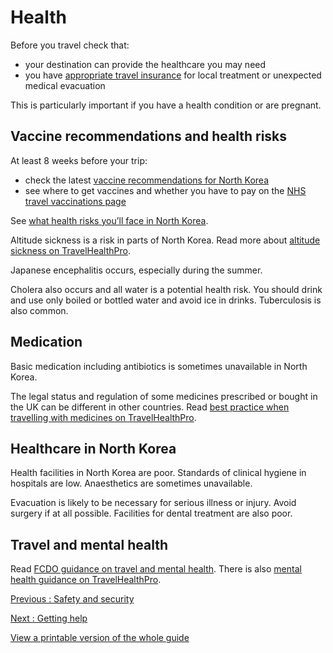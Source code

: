 # Health

Before you travel check that:

* your destination can provide the healthcare you may need
* you have [appropriate travel insurance](https://www.gov.uk/guidance/foreign-travel-insurance) for local treatment or unexpected medical evacuation

This is particularly important if you have a health condition or are pregnant.

## Vaccine recommendations and health risks

At least 8 weeks before your trip:

* check the latest [vaccine recommendations for North Korea](https://travelhealthpro.org.uk/country/119/north-korea#Vaccine_Recommendations)
* see where to get vaccines and whether you have to pay on the [NHS travel vaccinations page](https://www.nhs.uk/conditions/travel-vaccinations/)

See [what health risks you’ll face in North Korea](https://travelhealthpro.org.uk/country/119/north-korea).

Altitude sickness is a risk in parts of North Korea. Read more about [altitude sickness on TravelHealthPro](https://travelhealthpro.org.uk/factsheet/26/altitude-illness).

Japanese encephalitis occurs, especially during the summer.

Cholera also occurs and all water is a potential health risk. You should drink and use only boiled or bottled water and avoid ice in drinks. Tuberculosis is also common.

## Medication

Basic medication including antibiotics is sometimes unavailable in North Korea.

The legal status and regulation of some medicines prescribed or bought in the UK can be different in other countries. Read [best practice when travelling with medicines on TravelHealthPro](https://travelhealthpro.org.uk/factsheet/43/medicines-abroad).

## Healthcare in North Korea

Health facilities in North Korea are poor. Standards of clinical hygiene in hospitals are low. Anaesthetics are sometimes unavailable.

Evacuation is likely to be necessary for serious illness or injury. Avoid surgery if at all possible. Facilities for dental treatment are also poor.

## Travel and mental health

Read [FCDO guidance on travel and mental health](https://www.gov.uk/guidance/foreign-travel-advice-for-people-with-mental-health-issues). There is also [mental health guidance on TravelHealthPro](https://travelhealthpro.org.uk/factsheet/85/travelling-with-mental-health-conditions).

[Previous
:
Safety and security](/foreign-travel-advice/north-korea/safety-and-security)

[Next
:
Getting help](/foreign-travel-advice/north-korea/getting-help)

[View a printable version of the whole guide](/foreign-travel-advice/north-korea/print)